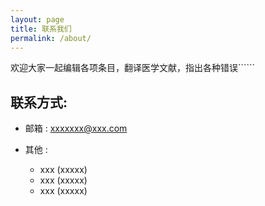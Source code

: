 ```yaml
---
layout: page
title: 联系我们
permalink: /about/
---
```



欢迎大家一起编辑各项条目，翻译医学文献，指出各种错误``````

## 联系方式:


 - 邮箱 : xxxxxxx@xxx.com

 - 其他 :
	- xxx (xxxxx)
	- xxx (xxxxx)
	- xxx (xxxxx)



